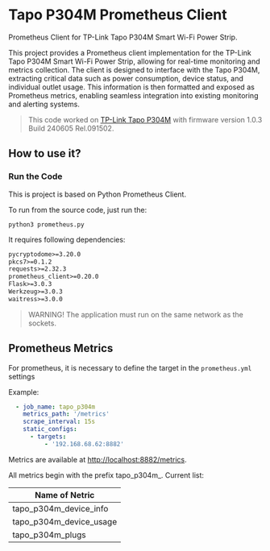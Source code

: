 # Tapo P304M Prometheus Client

Prometheus Client for TP-Link Tapo P304M Smart Wi-Fi Power Strip.

This project provides a Prometheus client implementation for the TP-Link Tapo P304M Smart Wi-Fi Power Strip, allowing for real-time monitoring and metrics collection. The client is designed to interface with the Tapo P304M, extracting critical data such as power consumption, device status, and individual outlet usage. This information is then formatted and exposed as Prometheus metrics, enabling seamless integration into existing monitoring and alerting systems.

> This code worked on [TP-Link Tapo P304M](https://www.tp-link.com/sg/home-networking/smart-plug/tapo-p304m/) with firmware version 1.0.3 Build 240605 Rel.091502.

## How to use it?

### Run the Code

This is project is based on Python Prometheus Client.

To run from the source code, just run the:

```python3 prometheus.py```

It requires following dependencies:

```requirement.txt
pycryptodome>=3.20.0
pkcs7>=0.1.2
requests>=2.32.3
prometheus_client>=0.20.0
Flask>=3.0.3
Werkzeug>=3.0.3
waitress>=3.0.0
```

> WARNING! The application must run on the same network as the sockets.

## Prometheus Metrics

For prometheus, it is necessary to define the target in the `prometheus.yml` settings

Example:

```yaml
  - job_name: tapo_p304m
    metrics_path: '/metrics'
    scrape_interval: 15s
    static_configs:
      - targets:
          - '192.168.68.62:8882'

```

Metrics are available at [http://localhost:8882/metrics](http://localhost:8882/metrics).

All metrics begin with the prefix tapo_p304m_. Current list:

| Name of Netric                |
|-------------------------------|
| tapo_p304m_device_info        |
| tapo_p304m_device_usage       |
| tapo_p304m_plugs              |
